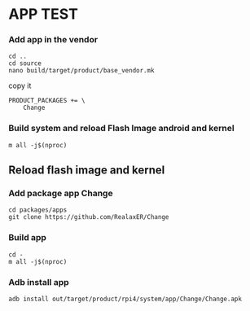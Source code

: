 # APP TEST


### Add app in the vendor
```
cd ..
cd source
nano build/target/product/base_vendor.mk
```
copy it
```
PRODUCT_PACKAGES += \
    Change
```

### Build system and reload Flash Image android and kernel
```
m all -j$(nproc)
```
## Reload flash image and kernel 

### Add package app Change
```
cd packages/apps
git clone https://github.com/RealaxER/Change
```

### Build app
```
cd - 
m all -j$(nproc)
```

### Adb install app
```
adb install out/target/product/rpi4/system/app/Change/Change.apk
```
